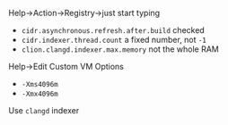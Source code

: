 Help->Action->Registry->just start typing
- `cidr.asynchronous.refresh.after.build` checked
- `cidr.indexer.thread.count` a fixed number, not `-1`
- `clion.clangd.indexer.max.memory` not the whole RAM

Help->Edit Custom VM Options
- `-Xms4096m`
- `-Xmx4096m`

Use `clangd` indexer
